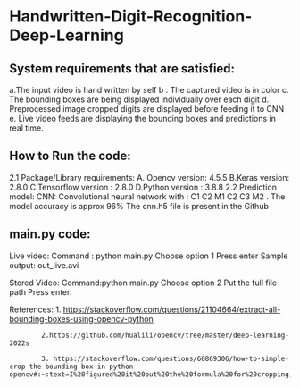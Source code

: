 # Handwritten-Digit-Recognition-Deep-Learning

## System requirements that are satisfied:
a.The input video is hand written by self
b . The captured video is in color
c. The bounding boxes are being displayed individually over each digit
d. Preprocessed image cropped digits are displayed before feeding it to CNN
e. Live video feeds are displaying the bounding boxes and predictions in real time.

## How to Run the code:
2.1 Package/Library requirements:
A. Opencv version: 4.5.5
B.Keras version: 2.8.0
C.Tensorflow version : 2.8.0
D.Python version : 3.8.8
2.2 Prediction model:
CNN: Convolutional neural network with :
C1 C2 M1 C2 C3 M2 .
The model accuracy is approx 96%
The cnn.h5 file is present in the Github 

## main.py code:
Live video:
Command : python main.py
Choose option 1
Press enter
Sample output: out_live.avi

Stored Video:
Command:python main.py
Choose option 2
Put the full file path
Press enter.

References: 1. https://stackoverflow.com/questions/21104664/extract-all-bounding-boxes-using-opencv-python

            2.https://github.com/hualili/opencv/tree/master/deep-learning-2022s

            3. https://stackoverflow.com/questions/60869306/how-to-simple-crop-the-bounding-box-in-python-opencv#:~:text=I%20figured%20it%20out%20the%20formula%20for%20cropping,print%20%28%5BX%2CY%2CW%2CH%5D%29%20plt.imshow%20%28cropped_image%29%20cv2.imwrite%20%28%27contour1.png%27%2C%20cropped_image%29%20Share
            
         
            
